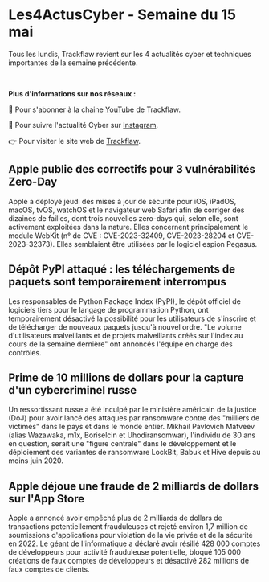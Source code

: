 # Les4ActusCyber - Semaine du 15 mai

    
Tous les lundis, Trackflaw revient sur les 4 actualités cyber et techniques importantes de la semaine précédente.

<br>

**Plus d'informations sur nos réseaux :**

🔴 Pour s'abonner à la chaine [YouTube](https://www.youtube.com/@trackflaw) de Trackflaw.

📸 Pour suivre l'actualité Cyber sur [Instagram](https://www.instagram.com/trackflaw/).

👉 Pour visiter le site web de [Trackflaw](https://trackflaw.com).

    
## Apple publie des correctifs pour 3 vulnérabilités Zero-Day

Apple a déployé jeudi des mises à jour de sécurité pour iOS, iPadOS, macOS, tvOS, watchOS et le navigateur web Safari afin de corriger des dizaines de failles, dont trois nouvelles zero-days qui, selon elle, sont activement exploitées dans la nature.
Elles concernent principalement le module WebKit (n° de CVE : CVE-2023-32409, CVE-2023-28204 et CVE-2023-32373). Elles semblaient être utilisées par le logiciel espion Pegasus.


## Dépôt PyPI attaqué : les téléchargements de paquets sont temporairement interrompus

Les responsables de Python Package Index (PyPI), le dépôt officiel de logiciels tiers pour le langage de programmation Python, ont temporairement désactivé la possibilité pour les utilisateurs de s'inscrire et de télécharger de nouveaux paquets jusqu'à nouvel ordre.
"Le volume d'utilisateurs malveillants et de projets malveillants créés sur l'index au cours de la semaine dernière" ont annoncés l'équipe en charge des contrôles.


## Prime de 10 millions de dollars pour la capture d'un cybercriminel russe

Un ressortissant russe a été inculpé par le ministère américain de la justice (DoJ) pour avoir lancé des attaques par ransomware contre des "milliers de victimes" dans le pays et dans le monde entier.
Mikhail Pavlovich Matveev (alias Wazawaka, m1x, Boriselcin et Uhodiransomwar), l'individu de 30 ans en question, serait une "figure centrale" dans le développement et le déploiement des variantes de ransomware LockBit, Babuk et Hive depuis au moins juin 2020.


## Apple déjoue une fraude de 2 milliards de dollars sur l'App Store

Apple a annoncé avoir empêché plus de 2 milliards de dollars de transactions potentiellement frauduleuses et rejeté environ 1,7 million de soumissions d'applications pour violation de la vie privée et de la sécurité en 2022.
Le géant de l'informatique a déclaré avoir résilié 428 000 comptes de développeurs pour activité frauduleuse potentielle, bloqué 105 000 créations de faux comptes de développeurs et désactivé 282 millions de faux comptes de clients.


